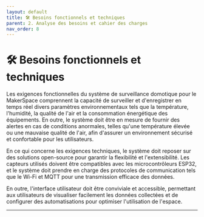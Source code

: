 ```yaml
---
layout: default
title: 🛠️ Besoins fonctionnels et techniques
parent: 2. Analyse des besoins et cahier des charges
nav_order: 8
---
```


# 🛠️ Besoins fonctionnels et techniques

Les exigences fonctionnelles du système de surveillance domotique pour le MakerSpace comprennent la capacité de surveiller et d'enregistrer en temps réel divers paramètres environnementaux tels que la température, l'humidité, la qualité de l'air et la consommation énergétique des équipements. En outre, le système doit être en mesure de fournir des alertes en cas de conditions anormales, telles qu'une température élevée ou une mauvaise qualité de l'air, afin d'assurer un environnement sécurisé et confortable pour les utilisateurs.

En ce qui concerne les exigences techniques, le système doit reposer sur des solutions open-source pour garantir la flexibilité et l'extensibilité. Les capteurs utilisés doivent être compatibles avec les microcontrôleurs ESP32, et le système doit prendre en charge des protocoles de communication tels que le Wi-Fi et MQTT pour une transmission efficace des données.

En outre, l'interface utilisateur doit être conviviale et accessible, permettant aux utilisateurs de visualiser facilement les données collectées et de configurer des automatisations pour optimiser l'utilisation de l'espace.

---

